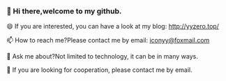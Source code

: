 ###  👋 Hi there,welcome to my github.

<!--
**yyszero/yyszero** is a ✨ _special_ ✨ repository because its `README.md` (this file) appears on your GitHub profile.

Here are some ideas to get you started:

- 🔭 I’m currently working on ...
- 🌱 I’m currently learning ...
- 👯 I’m looking to collaborate on ...
- 🤔 I’m looking for help with ...
- 💬 Ask me about ...
- 📫 How to reach me: ...
- 😄 Pronouns: ...
- ⚡ Fun fact: ...
-->
😄 If you are interested, you can have a look at my blog: http://yyzero.top/

📫 How to reach me?Please contact me by email: iconyy@foxmail.com

💬 Ask me about?Not limited to technology, it can be in many ways.

👯 If you are looking for cooperation, please contact me by email.

